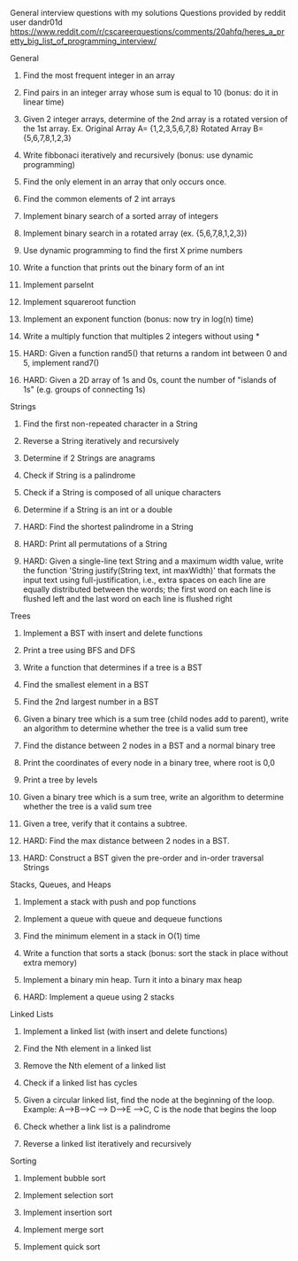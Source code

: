 General interview questions with my solutions
Questions provided by reddit user dandr01d 
https://www.reddit.com/r/cscareerquestions/comments/20ahfq/heres_a_pretty_big_list_of_programming_interview/

General

  1. Find the most frequent integer in an array

  2. Find pairs in an integer array whose sum is equal to 10 (bonus: do it in linear time)

  3. Given 2 integer arrays, determine of the 2nd array is a rotated version of the 1st array. Ex. Original Array A=   {1,2,3,5,6,7,8} Rotated Array B={5,6,7,8,1,2,3}

  4. Write fibbonaci iteratively and recursively (bonus: use dynamic programming)

  5. Find the only element in an array that only occurs once.

  6. Find the common elements of 2 int arrays

  7. Implement binary search of a sorted array of integers

  8. Implement binary search in a rotated array (ex. {5,6,7,8,1,2,3})

  9. Use dynamic programming to find the first X prime numbers

  10. Write a function that prints out the binary form of an int

  11. Implement parseInt

  12. Implement squareroot function

  13. Implement an exponent function (bonus: now try in log(n) time)

  14. Write a multiply function that multiples 2 integers without using *

  15. HARD: Given a function rand5() that returns a random int between 0 and 5, implement rand7()

  16. HARD: Given a 2D array of 1s and 0s, count the number of "islands of 1s" (e.g. groups of connecting 1s)

Strings

  1. Find the first non-repeated character in a String

  2. Reverse a String iteratively and recursively

  3. Determine if 2 Strings are anagrams

  4. Check if String is a palindrome

  5. Check if a String is composed of all unique characters

  6. Determine if a String is an int or a double

  7. HARD: Find the shortest palindrome in a String

  8. HARD: Print all permutations of a String

  9. HARD: Given a single-line text String and a maximum width value, write the function 'String justify(String text, int maxWidth)' that formats the input text using full-justification, i.e., extra spaces on each line are equally distributed between the words; the first word on each line is flushed left and the last word on each line is flushed right

Trees

  1. Implement a BST with insert and delete functions

  2. Print a tree using BFS and DFS

  3. Write a function that determines if a tree is a BST

  4. Find the smallest element in a BST

  5. Find the 2nd largest number in a BST

  6. Given a binary tree which is a sum tree (child nodes add to parent), write an algorithm to determine whether the tree is a valid sum tree

  7. Find the distance between 2 nodes in a BST and a normal binary tree

  8. Print the coordinates of every node in a binary tree, where root is 0,0

  9. Print a tree by levels

  10. Given a binary tree which is a sum tree, write an algorithm to determine whether the tree is a valid sum tree

  11. Given a tree, verify that it contains a subtree.

  12. HARD: Find the max distance between 2 nodes in a BST.

  13. HARD: Construct a BST given the pre-order and in-order traversal Strings

Stacks, Queues, and Heaps

  1. Implement a stack with push and pop functions

  2. Implement a queue with queue and dequeue functions

  3. Find the minimum element in a stack in O(1) time

  4. Write a function that sorts a stack (bonus: sort the stack in place without extra memory)

  5. Implement a binary min heap. Turn it into a binary max heap

  6. HARD: Implement a queue using 2 stacks

Linked Lists

  1. Implement a linked list (with insert and delete functions)

  2. Find the Nth element in a linked list

  3. Remove the Nth element of a linked list

  4. Check if a linked list has cycles

  5. Given a circular linked list, find the node at the beginning of the loop. Example: A-->B-->C --> D-->E -->C, C is the node that begins the loop

  6. Check whether a link list is a palindrome

  7. Reverse a linked list iteratively and recursively

Sorting

  1. Implement bubble sort

  2. Implement selection sort

  3. Implement insertion sort

  4. Implement merge sort

  5. Implement quick sort
